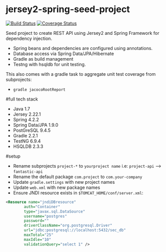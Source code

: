 # jersey2-spring-seed-project
[![Build Status](https://travis-ci.org/julesbond007/jersey2-spring-seed-project.svg?branch=master)](https://travis-ci.org/julesbond007/jersey2-spring-seed-project)
[![Coverage Status](https://coveralls.io/repos/julesbond007/jersey2-spring-seed-project/badge.svg?branch=master&service=github)](https://coveralls.io/github/julesbond007/jersey2-spring-seed-project?branch=master) 

Seed project to create REST API using Jersey2 and Spring Framework for dependency injection.  

- Spring beans and dependencies are configured using annotations.
- Database access via Spring Data/JPA/Hibernate
- Gradle as build management
- Testng with hsqldb for unit testing.

This also comes with a gradle task to aggregate unit test coverage from subprojects: 
- `gradle jacocoRootReport`

#full tech stack
- Java 1.7
- Jersey 2.22.1
- Spring 4.2.2
- Spring Data/JPA 1.9.0
- PostGreSQL 9.4.5
- Gradle 2.2.1
- TestNG 6.9.4
- HSQLDB 2.3.3

#setup
- Rename subprojects `project-*` to `yourproject name` i.e: `project-api` --> `fantastic-api`
- Rename the default package  `com.project` to `com.your-company`
- Update `gradle.settings` with new project names
- Update `web.xml` with new package names
- Ensure JNDI resource exists in `$TOMCAT_HOME/conf/server.xml`:
```xml
<Resource name="jndiDBresource"
        auth="Container"
        type="javax.sql.DataSource"
        username="postgres"
        password=""
        driverClassName="org.postgresql.Driver"
        url="jdbc:postgresql://localhost:5432/sec_db"
        maxTotal="25"
        maxIdle="10"
        validationQuery="select 1" />
```
